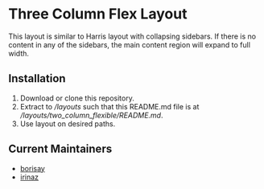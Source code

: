 Three Column Flex Layout
===
This layout is similar to Harris layout with collapsing sidebars. If there 
is no content in any of the sidebars, the main content region will expand to full width.

Installation
------------

1. Download or clone this repository.
2. Extract to */layouts* such that this README.md file is at */layouts/two_column_flexible/README.md*.
3. Use layout on desired paths.


Current Maintainers
-------------------
* [borisay](http://github.com/borisay)
* [irinaz](http://github.com/irinaz)
